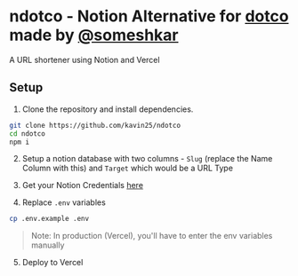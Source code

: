 # ndotco - Notion Alternative for [dotco](https://github.com/domeshkar/dotco) made by [@someshkar](https://github.com/someshkar)

A URL shortener using Notion and Vercel

## Setup

1. Clone the repository and install dependencies.

```sh
git clone https://github.com/kavin25/ndotco
cd ndotco
npm i
```

2. Setup a notion database with two columns - `Slug` (replace the Name Column
   with this) and `Target` which would be a URL Type

3. Get your Notion Credentials [here](https://www.notion.so/my-integrations)

4. Replace `.env` variables

```sh
cp .env.example .env
```

> Note: In production (Vercel), you'll have to enter the env variables manually

5. Deploy to Vercel
